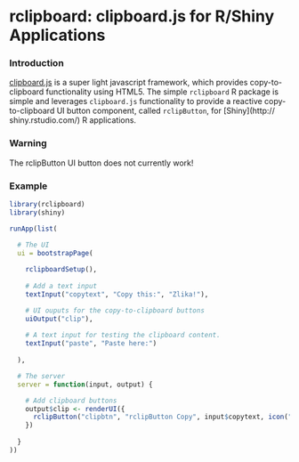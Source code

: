# rclipboard: clipboard.js for R/Shiny Applications

### Introduction
[clipboard.js](https://clipboardjs.com/) is a super light javascript framework,
which provides copy-to-clipboard functionality using HTML5. The simple `rclipboard`
R package is simple and leverages `clipboard.js` functionality to provide a
reactive copy-to-clipboard UI button component, called `rclipButton`, for
[Shiny](http:// shiny.rstudio.com/) R applications.

### Warning
The rclipButton UI button does not currently work!

### Example

```R
library(rclipboard)
library(shiny)

runApp(list(

  # The UI
  ui = bootstrapPage(
    
    rclipboardSetup(),
    
    # Add a text input
    textInput("copytext", "Copy this:", "Zlika!"),

    # UI ouputs for the copy-to-clipboard buttons
    uiOutput("clip"),
    
    # A text input for testing the clipboard content.
    textInput("paste", "Paste here:")
    
  ),

  # The server
  server = function(input, output) {

    # Add clipboard buttons
    output$clip <- renderUI({
      rclipButton("clipbtn", "rclipButton Copy", input$copytext, icon("clipboard"))
    })
    
  }
))
```
